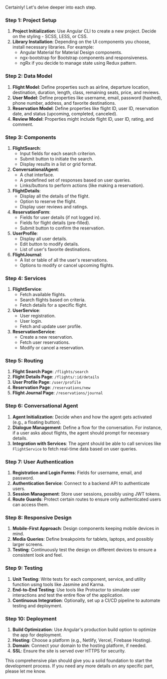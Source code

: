 Certainly! Let's delve deeper into each step.

### Step 1: Project Setup

1. **Project Initialization**: Use Angular CLI to create a new project. Decide on the styling - SCSS, LESS, or CSS.
2. **Library Installation**: Depending on the UI components you choose, install necessary libraries. For example:
   - Angular Material for Material Design components.
   - ngx-bootstrap for Bootstrap components and responsiveness.
   - ngRx if you decide to manage state using Redux pattern.

### Step 2: Data Model

1. **Flight Model**: Define properties such as airline, departure location, destination, duration, length, class, remaining seats, price, and reviews.
2. **User Model**: Define properties like username, email, password (hashed), phone number, address, and favorite destinations.
3. **Reservation Model**: Define properties like flight ID, user ID, reservation date, and status (upcoming, completed, canceled).
4. **Review Model**: Properties might include flight ID, user ID, rating, and comment.

### Step 3: Components

1. **FlightSearch**: 
   - Input fields for each search criterion.
   - Submit button to initiate the search.
   - Display results in a list or grid format.
2. **ConversationalAgent**: 
   - A chat interface.
   - A predefined set of responses based on user queries.
   - Links/buttons to perform actions (like making a reservation).
3. **FlightDetails**: 
   - Display all the details of the flight.
   - Option to reserve the flight.
   - Display user reviews and ratings.
4. **ReservationForm**: 
   - Fields for user details (if not logged in).
   - Fields for flight details (pre-filled).
   - Submit button to confirm the reservation.
5. **UserProfile**: 
   - Display all user details.
   - Edit button to modify details.
   - List of user's favorite destinations.
6. **FlightJournal**: 
   - A list or table of all the user's reservations.
   - Options to modify or cancel upcoming flights.

### Step 4: Services

1. **FlightService**: 
   - Fetch available flights.
   - Search flights based on criteria.
   - Fetch details for a specific flight.
2. **UserService**: 
   - User registration.
   - User login.
   - Fetch and update user profile.
3. **ReservationService**: 
   - Create a new reservation.
   - Fetch user reservations.
   - Modify or cancel a reservation.

### Step 5: Routing

1. **Flight Search Page**: `/flights/search`
2. **Flight Details Page**: `/flights/:id/details`
3. **User Profile Page**: `/user/profile`
4. **Reservation Page**: `/reservations/new`
5. **Flight Journal Page**: `/reservations/journal`

### Step 6: Conversational Agent

1. **Agent Initialization**: Decide when and how the agent gets activated (e.g., a floating button).
2. **Dialogue Management**: Define a flow for the conversation. For instance, if a user asks about flights, the agent should prompt for necessary details.
3. **Integration with Services**: The agent should be able to call services like `FlightService` to fetch real-time data based on user queries.

### Step 7: User Authentication

1. **Registration and Login Forms**: Fields for username, email, and password.
2. **Authentication Service**: Connect to a backend API to authenticate users.
3. **Session Management**: Store user sessions, possibly using JWT tokens.
4. **Route Guards**: Protect certain routes to ensure only authenticated users can access them.

### Step 8: Responsive Design

1. **Mobile-First Approach**: Design components keeping mobile devices in mind.
2. **Media Queries**: Define breakpoints for tablets, laptops, and possibly larger screens.
3. **Testing**: Continuously test the design on different devices to ensure a consistent look and feel.

### Step 9: Testing

1. **Unit Testing**: Write tests for each component, service, and utility function using tools like Jasmine and Karma.
2. **End-to-End Testing**: Use tools like Protractor to simulate user interactions and test the entire flow of the application.
3. **Continuous Integration**: Optionally, set up a CI/CD pipeline to automate testing and deployment.

### Step 10: Deployment

1. **Build Optimization**: Use Angular's production build option to optimize the app for deployment.
2. **Hosting**: Choose a platform (e.g., Netlify, Vercel, Firebase Hosting).
3. **Domain**: Connect your domain to the hosting platform, if needed.
4. **SSL**: Ensure the site is served over HTTPS for security.

This comprehensive plan should give you a solid foundation to start the development process. If you need any more details on any specific part, please let me know.